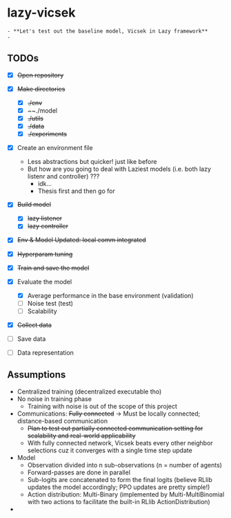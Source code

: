 # lazy-vicsek

```
- **Let's test out the baseline model, Vicsek in Lazy framework**
- 
```

## TODOs
- [x] ~~Open repository~~
- [x] ~~Make directories~~
  - [x] ~~./env~~
  - [x] ~~./model
  - [x] ~~./utils~~
  - [x] ~~./data~~
  - [x] ~~./experiments~~
- [x] Create an environment file
  - Less abstractions but quicker! just like before
  - But how are you going to deal with Laziest models (i.e. both lazy listenr and controller) ???
    - idk...
    - Thesis first and then go for 
- [x] ~~Build model~~
  - [x] ~~lazy listener~~
  - [x] ~~lazy controller~~
- [x] ~~Env & Model Updated: local comm integrated~~
- [x] ~~Hyperparam tuning~~
- [x] ~~Train and save the model~~
- [x] Evaluate the model
  - [x] Average performance in the base environment (validation)
  - [ ] Noise test (test)
  - [ ] Scalability
- [x] ~~Collect data~~
- [ ] Save data
- [ ] Data representation


## Assumptions
- Centralized training (decentralized executable tho)
- No noise in training phase
  - Training with noise is out of the scope of this project 
- Communications: ~~Fully connected~~ -> Must be locally connected; distance-based communication
  - ~~Plan to test out partially connected communication setting for scalability and real-world applicability~~
  - With fully connected network, Vicsek beats every other neighbor selections cuz it converges with a single time step update
- Model
  - Observation divided into n sub-observations (n = number of agents)
  - Forward-passes are done in parallel
  - Sub-logits are concatenated to form the final logits (believe RLlib updates the model accordingly; PPO updates are pretty simple!)
  - Action distribution: Multi-Binary (implemented by Multi-MultiBinomial with two actions to facilitate the built-in RLlib ActionDistribution)
-
